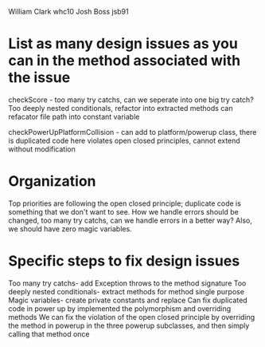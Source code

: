 William Clark whc10
Josh Boss jsb91


# List as many design issues as you can in the method associated with the issue

checkScore - 
too many try catchs, can we seperate into one big try catch?
Too deeply nested conditionals, refactor into extracted methods
can refacator file path into constant variable

checkPowerUpPlatformCollision -
can add to platform/powerup class, there is duplicated code here
violates open closed principles, cannot extend without modification

# Organization

Top priorities are following the open closed principle; duplicate code is something that we don't want to see.
How we handle errors should be changed, too many try catchs, can we handle errors in a better way? Also, we should have
zero magic variables.

# Specific steps to fix design issues

Too many try catchs- add Exception throws to the method signature
Too deeply nested conditionals- extract methods for method single purpose
Magic variables- create private constants and replace
Can fix duplicated code in power up by implemented the polymorphism and overriding methods
We can fix the violation of the open closed principle by overriding the method in powerup in the three powerup subclasses,
and then simply calling that method once





